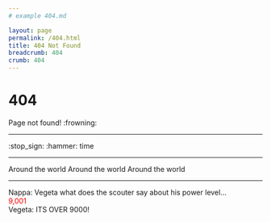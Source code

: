 ```yaml
---
# example 404.md

layout: page
permalink: /404.html
title: 404 Not Found
breadcrumb: 404
crumb: 404
---
```


# 404
<div>
<i class="fas fa-exclamation-triangle fa-2x" style="color:orange;"></i>
<p class="d-inline-block align-middle">Page not found! :frowning:</p>
</div>
<hr class="py-2">
<div>
  :stop_sign: :hammer: time
</div>
<hr class="py-2">
<div class="pl-2">
<div class="fa-layers fa-4x">
  <i class="fas fa-globe" style="color:lightblue;"></i>
  <i class="fas fa-location-arrow fa-spin" data-fa-transform="shrink-10" style="color: red;"></i>

</div>
<p class="d-inline-block align-middle">Around the world Around the world Around the world</p>
</div>
<hr class="py-2">
<div>
<span class="">Nappa: Vegeta what does the scouter say about his power level...</span>
<div class="fa-4x py-3">
<span class="fa-layers fa-fw">
    <i class="fas fa-eye" data-fa-transform="flip-h" style="background:lightblue;"></i>
    <span class="fas fa-square" data-fa-transform="grow-8" style="color: rgba(0, 119, 204, 0.4);"></span>
    <span class="fa-layers-counter" data-fa-transform="up-3 left-1.5" style="color:red; background: rgba(242, 242, 242, 0.5);">9,001</span>
  </span>
</div>
<span class="pt-3">Vegeta: ITS OVER 9000!</span>
</div>